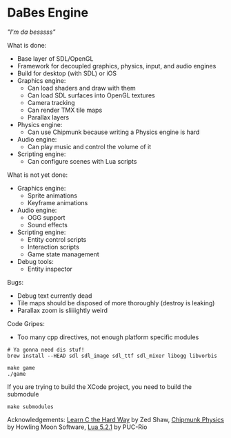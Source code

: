 DaBes Engine
============

_"I'm da besssss"_

What is done:
* Base layer of SDL/OpenGL
* Framework for decoupled graphics, physics, input, and audio engines
* Build for desktop (with SDL) or iOS
* Graphics engine:
    * Can load shaders and draw with them
    * Can load SDL surfaces into OpenGL textures
    * Camera tracking
    * Can render TMX tile maps
    * Parallax layers
* Physics engine:
    * Can use Chipmunk because writing a Physics engine is hard
* Audio engine:
    * Can play music and control the volume of it
* Scripting engine:
    * Can configure scenes with Lua scripts

What is not yet done:
* Graphics engine:
    * Sprite animations
    * Keyframe animations
* Audio engine:
    * OGG support
    * Sound effects
* Scripting engine:
    * Entity control scripts
    * Interaction scripts
    * Game state management
* Debug tools:
    * Entity inspector

Bugs:
* Debug text currently dead
* Tile maps should be disposed of more thoroughly (destroy is leaking)
* Parallax zoom is sliiiightly weird

Code Gripes:
* Too many cpp directives, not enough platform specific modules

```
# Ya gonna need dis stuf!
brew install --HEAD sdl sdl_image sdl_ttf sdl_mixer libogg libvorbis

make game
./game
```

If you are trying to build the XCode project, you need to build the submodule
```
make submodules
```

Acknowledgements:
[Learn C the Hard Way](http://c.learncodethehardway.org/book/) by Zed Shaw,
[Chipmunk Physics](http://chipmunk-physics.net/) by Howling Moon Software,
[Lua 5.2.1](http://www.lua.org/) by PUC-Rio
